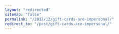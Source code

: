 ```yaml
---
layout: "redirected"
sitemap: "false"
permalink: "/2012/12/gift-cards-are-impersonal/"
redirect_to: "/post/gift-cards-are-impersonal/"
---
```




